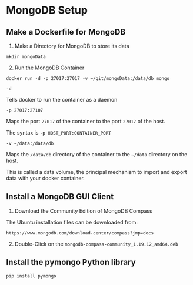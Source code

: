 # MongoDB Setup

## Make a Dockerfile for MongoDB

1. Make a Directory for MongoDB to store its data

```
mkdir mongoData
```

2. Run the MongoDB Container

```
docker run -d -p 27017:27017 -v ~/git/mongoData:/data/db mongo
```

`-d`

Tells docker to run the container as a daemon

`-p 27017:27107`

Maps the port `27017` of the container to the port `27017` of the host.

The syntax is `-p HOST_PORT:CONTAINER_PORT`

`-v ~/data:/data/db`

Maps the `/data/db` directory of the container to the `~/data` directory on the host.

This is called a data volume, the principal mechanism to import and export data with your docker container.

## Install a MongoDB GUI Client

1. Download the Community Edition of MongoDB Compass

  The Ubuntu installation files can be downloaded from:
  
  ```
  https://www.mongodb.com/download-center/compass?jmp=docs
  ```
  
  2. Double-Click on the `mongodb-compass-community_1.19.12_amd64.deb`

## Install the pymongo Python library

```
pip install pymongo
```
